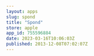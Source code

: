 ```yaml
---
layout: apps
slug: spond
title: "Spond"
store: apple
app_id: 755596884
date: 2023-03-16T10:06:03Z
published: 2013-12-08T07:02:07Z
---
```

